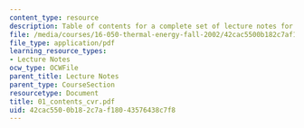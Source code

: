 ```yaml
---
content_type: resource
description: Table of contents for a complete set of lecture notes for the course.
file: /media/courses/16-050-thermal-energy-fall-2002/42cac5500b182c7af18043576438c7f8_01_contents_cvr.pdf
file_type: application/pdf
learning_resource_types:
- Lecture Notes
ocw_type: OCWFile
parent_title: Lecture Notes
parent_type: CourseSection
resourcetype: Document
title: 01_contents_cvr.pdf
uid: 42cac550-0b18-2c7a-f180-43576438c7f8
---
```

